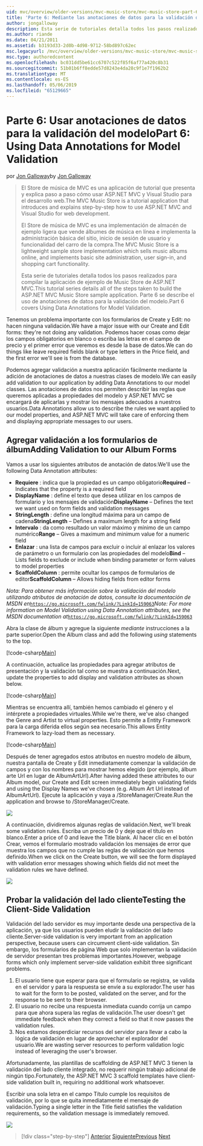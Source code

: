 ```yaml
---
uid: mvc/overview/older-versions/mvc-music-store/mvc-music-store-part-6
title: 'Parte 6: Mediante las anotaciones de datos para la validación del modelo | Microsoft Docs'
author: jongalloway
description: Esta serie de tutoriales detalla todos los pasos realizados para compilar la aplicación de ejemplo de Music Store de ASP.NET MVC. Parte 6 se describe el uso de anotaciones de datos para el modelo V...
ms.author: riande
ms.date: 04/21/2011
ms.assetid: b3193d33-2d0b-4d98-9712-58bd897c62ec
msc.legacyurl: /mvc/overview/older-versions/mvc-music-store/mvc-music-store-part-6
msc.type: authoredcontent
ms.openlocfilehash: bc031dd5be61cc6707c522f85f6af77a420c8b31
ms.sourcegitcommit: 51b01b6ff8edde57d8243e4da28c9f1e7f1962b2
ms.translationtype: MT
ms.contentlocale: es-ES
ms.lasthandoff: 05/06/2019
ms.locfileid: "65129665"
---
```

# <a name="part-6-using-data-annotations-for-model-validation"></a><span data-ttu-id="a978a-104">Parte 6: Usar anotaciones de datos para la validación del modelo</span><span class="sxs-lookup"><span data-stu-id="a978a-104">Part 6: Using Data Annotations for Model Validation</span></span>

<span data-ttu-id="a978a-105">por [Jon Galloway](https://github.com/jongalloway)</span><span class="sxs-lookup"><span data-stu-id="a978a-105">by [Jon Galloway](https://github.com/jongalloway)</span></span>

> <span data-ttu-id="a978a-106">El Store de música de MVC es una aplicación de tutorial que presenta y explica paso a paso cómo usar ASP.NET MVC y Visual Studio para el desarrollo web.</span><span class="sxs-lookup"><span data-stu-id="a978a-106">The MVC Music Store is a tutorial application that introduces and explains step-by-step how to use ASP.NET MVC and Visual Studio for web development.</span></span>  
>   
> <span data-ttu-id="a978a-107">El Store de música de MVC es una implementación de almacén de ejemplo ligera que vende álbumes de música en línea e implementa la administración básica del sitio, inicio de sesión de usuario y funcionalidad del carro de la compra.</span><span class="sxs-lookup"><span data-stu-id="a978a-107">The MVC Music Store is a lightweight sample store implementation which sells music albums online, and implements basic site administration, user sign-in, and shopping cart functionality.</span></span>  
>   
> <span data-ttu-id="a978a-108">Esta serie de tutoriales detalla todos los pasos realizados para compilar la aplicación de ejemplo de Music Store de ASP.NET MVC.</span><span class="sxs-lookup"><span data-stu-id="a978a-108">This tutorial series details all of the steps taken to build the ASP.NET MVC Music Store sample application.</span></span> <span data-ttu-id="a978a-109">Parte 6 se describe el uso de anotaciones de datos para la validación del modelo.</span><span class="sxs-lookup"><span data-stu-id="a978a-109">Part 6 covers Using Data Annotations for Model Validation.</span></span>

<span data-ttu-id="a978a-110">Tenemos un problema importante con los formularios de Create y Edit: no hacen ninguna validación.</span><span class="sxs-lookup"><span data-stu-id="a978a-110">We have a major issue with our Create and Edit forms: they're not doing any validation.</span></span> <span data-ttu-id="a978a-111">Podemos hacer cosas como dejar los campos obligatorios en blanco o escriba las letras en el campo de precio y el primer error que veremos es desde la base de datos.</span><span class="sxs-lookup"><span data-stu-id="a978a-111">We can do things like leave required fields blank or type letters in the Price field, and the first error we'll see is from the database.</span></span>

<span data-ttu-id="a978a-112">Podemos agregar validación a nuestra aplicación fácilmente mediante la adición de anotaciones de datos a nuestras clases de modelo.</span><span class="sxs-lookup"><span data-stu-id="a978a-112">We can easily add validation to our application by adding Data Annotations to our model classes.</span></span> <span data-ttu-id="a978a-113">Las anotaciones de datos nos permiten describir las reglas que queremos aplicadas a propiedades del modelo y ASP.NET MVC se encargará de aplicarlas y mostrar los mensajes adecuados a nuestros usuarios.</span><span class="sxs-lookup"><span data-stu-id="a978a-113">Data Annotations allow us to describe the rules we want applied to our model properties, and ASP.NET MVC will take care of enforcing them and displaying appropriate messages to our users.</span></span>

## <a name="adding-validation-to-our-album-forms"></a><span data-ttu-id="a978a-114">Agregar validación a los formularios de álbum</span><span class="sxs-lookup"><span data-stu-id="a978a-114">Adding Validation to our Album Forms</span></span>

<span data-ttu-id="a978a-115">Vamos a usar los siguientes atributos de anotación de datos:</span><span class="sxs-lookup"><span data-stu-id="a978a-115">We'll use the following Data Annotation attributes:</span></span>

- <span data-ttu-id="a978a-116">**Requiere** : indica que la propiedad es un campo obligatorio</span><span class="sxs-lookup"><span data-stu-id="a978a-116">**Required** – Indicates that the property is a required field</span></span>
- <span data-ttu-id="a978a-117">**DisplayName** : define el texto que desea utilizar en los campos de formulario y los mensajes de validación</span><span class="sxs-lookup"><span data-stu-id="a978a-117">**DisplayName** – Defines the text we want used on form fields and validation messages</span></span>
- <span data-ttu-id="a978a-118">**StringLength** : define una longitud máxima para un campo de cadena</span><span class="sxs-lookup"><span data-stu-id="a978a-118">**StringLength** – Defines a maximum length for a string field</span></span>
- <span data-ttu-id="a978a-119">**Intervalo** : da como resultado un valor máximo y mínimo de un campo numérico</span><span class="sxs-lookup"><span data-stu-id="a978a-119">**Range** – Gives a maximum and minimum value for a numeric field</span></span>
- <span data-ttu-id="a978a-120">**Enlazar** : una lista de campos para excluir o incluir al enlazar los valores de parámetro o un formulario con las propiedades del modelo</span><span class="sxs-lookup"><span data-stu-id="a978a-120">**Bind** – Lists fields to exclude or include when binding parameter or form values to model properties</span></span>
- <span data-ttu-id="a978a-121">**ScaffoldColumn** : permite ocultar los campos de formularios de editor</span><span class="sxs-lookup"><span data-stu-id="a978a-121">**ScaffoldColumn** – Allows hiding fields from editor forms</span></span>

<span data-ttu-id="a978a-122">*Nota: Para obtener más información sobre la validación del modelo utilizando atributos de anotación de datos, consulte la documentación de MSDN en*[`https://go.microsoft.com/fwlink/?LinkId=159063`](https://go.microsoft.com/fwlink/?LinkId=159063)</span><span class="sxs-lookup"><span data-stu-id="a978a-122">*Note: For more information on Model Validation using Data Annotation attributes, see the MSDN documentation at*[`https://go.microsoft.com/fwlink/?LinkId=159063`](https://go.microsoft.com/fwlink/?LinkId=159063)</span></span>

<span data-ttu-id="a978a-123">Abra la clase de álbum y agregue la siguiente *mediante* instrucciones a la parte superior.</span><span class="sxs-lookup"><span data-stu-id="a978a-123">Open the Album class and add the following *using* statements to the top.</span></span>

[!code-csharp[Main](mvc-music-store-part-6/samples/sample1.cs)]

<span data-ttu-id="a978a-124">A continuación, actualice las propiedades para agregar atributos de presentación y la validación tal como se muestra a continuación.</span><span class="sxs-lookup"><span data-stu-id="a978a-124">Next, update the properties to add display and validation attributes as shown below.</span></span>

[!code-csharp[Main](mvc-music-store-part-6/samples/sample2.cs)]

<span data-ttu-id="a978a-125">Mientras se encuentra allí, también hemos cambiado el género y el intérprete a propiedades virtuales.</span><span class="sxs-lookup"><span data-stu-id="a978a-125">While we're there, we've also changed the Genre and Artist to virtual properties.</span></span> <span data-ttu-id="a978a-126">Esto permite a Entity Framework para la carga diferida ellos según sea necesario.</span><span class="sxs-lookup"><span data-stu-id="a978a-126">This allows Entity Framework to lazy-load them as necessary.</span></span>

[!code-csharp[Main](mvc-music-store-part-6/samples/sample3.cs)]

<span data-ttu-id="a978a-127">Después de tener agregados estos atributos en nuestro modelo de álbum, nuestra pantalla de Create y Edit inmediatamente comenzar la validación de campos y con los nombres para mostrar hemos elegido (por ejemplo, álbum arte Url en lugar de AlbumArtUrl).</span><span class="sxs-lookup"><span data-stu-id="a978a-127">After having added these attributes to our Album model, our Create and Edit screen immediately begin validating fields and using the Display Names we've chosen (e.g. Album Art Url instead of AlbumArtUrl).</span></span> <span data-ttu-id="a978a-128">Ejecute la aplicación y vaya a /StoreManager/Create.</span><span class="sxs-lookup"><span data-stu-id="a978a-128">Run the application and browse to /StoreManager/Create.</span></span>

![](mvc-music-store-part-6/_static/image1.png)

<span data-ttu-id="a978a-129">A continuación, dividiremos algunas reglas de validación.</span><span class="sxs-lookup"><span data-stu-id="a978a-129">Next, we'll break some validation rules.</span></span> <span data-ttu-id="a978a-130">Escriba un precio de 0 y deje que el título en blanco.</span><span class="sxs-lookup"><span data-stu-id="a978a-130">Enter a price of 0 and leave the Title blank.</span></span> <span data-ttu-id="a978a-131">Al hacer clic en el botón Crear, vemos el formulario mostrado validación los mensajes de error que muestra los campos que no cumple las reglas de validación que hemos definido.</span><span class="sxs-lookup"><span data-stu-id="a978a-131">When we click on the Create button, we will see the form displayed with validation error messages showing which fields did not meet the validation rules we have defined.</span></span>

![](mvc-music-store-part-6/_static/image2.png)

## <a name="testing-the-client-side-validation"></a><span data-ttu-id="a978a-132">Probar la validación del lado cliente</span><span class="sxs-lookup"><span data-stu-id="a978a-132">Testing the Client-Side Validation</span></span>

<span data-ttu-id="a978a-133">Validación del lado servidor es muy importante desde una perspectiva de la aplicación, ya que los usuarios pueden eludir la validación del lado cliente.</span><span class="sxs-lookup"><span data-stu-id="a978a-133">Server-side validation is very important from an application perspective, because users can circumvent client-side validation.</span></span> <span data-ttu-id="a978a-134">Sin embargo, los formularios de página Web que solo implementan la validación de servidor presentan tres problemas importantes.</span><span class="sxs-lookup"><span data-stu-id="a978a-134">However, webpage forms which only implement server-side validation exhibit three significant problems.</span></span>

1. <span data-ttu-id="a978a-135">El usuario tiene que esperar para que el formulario se registra, se valida en el servidor y para la respuesta se envíe a su explorador.</span><span class="sxs-lookup"><span data-stu-id="a978a-135">The user has to wait for the form to be posted, validated on the server, and for the response to be sent to their browser.</span></span>
2. <span data-ttu-id="a978a-136">El usuario no recibe una respuesta inmediata cuando corrija un campo para que ahora supera las reglas de validación.</span><span class="sxs-lookup"><span data-stu-id="a978a-136">The user doesn't get immediate feedback when they correct a field so that it now passes the validation rules.</span></span>
3. <span data-ttu-id="a978a-137">Nos estamos desperdiciar recursos del servidor para llevar a cabo la lógica de validación en lugar de aprovechar el explorador del usuario.</span><span class="sxs-lookup"><span data-stu-id="a978a-137">We are wasting server resources to perform validation logic instead of leveraging the user's browser.</span></span>

<span data-ttu-id="a978a-138">Afortunadamente, las plantillas de scaffolding de ASP.NET MVC 3 tienen la validación del lado cliente integrado, no requerir ningún trabajo adicional de ningún tipo.</span><span class="sxs-lookup"><span data-stu-id="a978a-138">Fortunately, the ASP.NET MVC 3 scaffold templates have client-side validation built in, requiring no additional work whatsoever.</span></span>

<span data-ttu-id="a978a-139">Escribir una sola letra en el campo Título cumple los requisitos de validación, por lo que se quita inmediatamente el mensaje de validación.</span><span class="sxs-lookup"><span data-stu-id="a978a-139">Typing a single letter in the Title field satisfies the validation requirements, so the validation message is immediately removed.</span></span>

![](mvc-music-store-part-6/_static/image3.png)

> [!div class="step-by-step"]
> <span data-ttu-id="a978a-140">[Anterior](mvc-music-store-part-5.md)
> [Siguiente](mvc-music-store-part-7.md)</span><span class="sxs-lookup"><span data-stu-id="a978a-140">[Previous](mvc-music-store-part-5.md)
[Next](mvc-music-store-part-7.md)</span></span>
